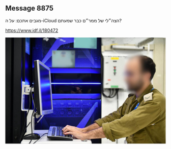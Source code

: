## Message 8875

מגבים אתכם: 
על ה-iCloud הצה״לי של ממר״ם כבר שמעתם?

https://www.idf.il/180472

![Photo](./8875/8875_photo.jpg)
